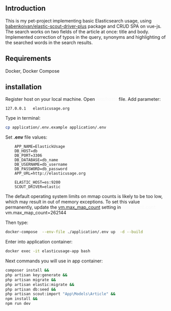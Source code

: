 ## Introduction

This is my pet-project implementing basic Elasticsearch usage, using [babenkoivan/elastic-scout-driver-plus](https://github.com/babenkoivan/elastic-scout-driver-plus) package and CRUD SPA on vue-js. The search works on two fields of the article at once: title and body. Implemented correction of typos in the query, synonyms and highlighting of the searched words in the search results.

## Requirements

Docker, Docker Compose

## installation

Register host on your local machine. Open <span style="color: #F8F8F8">/etc/hosts</span> file. Add parameter:

```
127.0.0.1	elasticusage.org
```

Type in terminal:

```bash
cp application/.env.example application/.env
```

Set <b>.env</b> file values:

```dotenv
    APP_NAME=ElastickUsage
    DB_HOST=db
    DB_PORT=3306
    DB_DATABASE=db_name
    DB_USERNAME=db_username
    DB_PASSWORD=db_password
    APP_URL=http://elasticusage.org

    ELASTIC_HOST=es:9200
    SCOUT_DRIVER=elastic
```

The default operating system limits on mmap counts is likely to be too low, which may result in out of memory exceptions.
To set this value permanently, update the [vm.max_map_count](https://www.elastic.co/guide/en/elasticsearch/reference/7.17/vm-max-map-count.html) setting in <span style="color: #F8F8F8;">/etc/sysctl.conf: 
</span>vm.max_map_count=262144

Then type:

```bash
docker-compose  --env-file ./application/.env up  -d --build
```

Enter into application container:

```bash
docker exec -it elasticusage-app bash
```

Next commands you will use in app container:

```bash
composer install && 
php artisan key:generate && 
php artisan migrate && 
php artisan elastic:migrate && 
php artisan db:seed && 
php artisan scout:import "App\Models\Article" && 
npm install && 
npm run dev
```